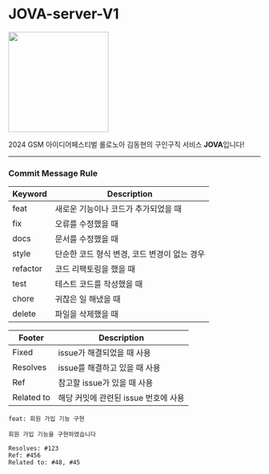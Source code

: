 # JOVA-server-V1

<img src="https://pub-9b6750bc62f84a5c943b4295f6ee659d.r2.dev/JOVA_logo.png" width="200" height="200">

2024 GSM 아이디어페스티벌 롤로노아 김동현의 구인구직 서비스 **JOVA**입니다!

---
### Commit Message Rule
Keyword | Description
--|-- 
feat | 새로운 기능이나 코드가 추가되었을 때
fix | 오류를 수정했을 때
docs | 문서를 수정했을 때
style | 단순한 코드 형식 변경, 코드 변경이 없는 경우
refactor | 코드 리팩토링을 했을 때
test | 테스트 코드를 작성했을 때
chore | 귀찮은 일 해냈을 때
delete | 파일을 삭제했을 때

Footer | Description
--|--
Fixed | issue가 해결되었을 때 사용
Resolves | issue를 해결하고 있을 때 사용
Ref | 참고할 issue가 있을 때 사용
Related to | 해당 커밋에 관련된 issue 번호에 사용

```agsl
feat: 회원 가입 기능 구현

회원 가입 기능을 구현하였습니다

Resolves: #123
Ref: #456
Related to: #48, #45
```